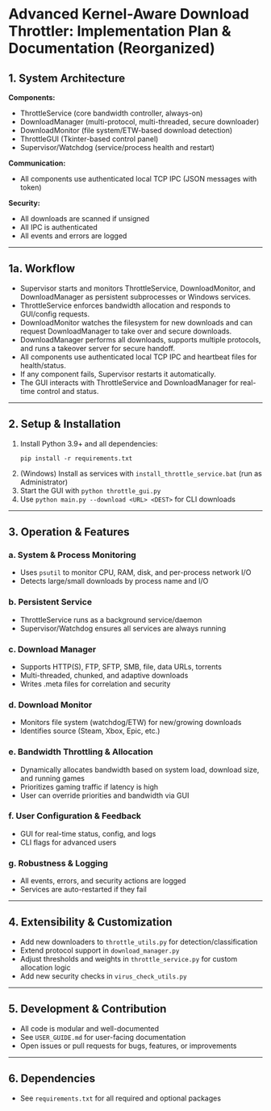 # Advanced Kernel-Aware Download Throttler: Implementation Plan & Documentation (Reorganized)

## 1. System Architecture

**Components:**
- ThrottleService (core bandwidth controller, always-on)
- DownloadManager (multi-protocol, multi-threaded, secure downloader)
- DownloadMonitor (file system/ETW-based download detection)
- ThrottleGUI (Tkinter-based control panel)
- Supervisor/Watchdog (service/process health and restart)

**Communication:**
- All components use authenticated local TCP IPC (JSON messages with token)

**Security:**
- All downloads are scanned if unsigned
- All IPC is authenticated
- All events and errors are logged

---

## 1a. Workflow

- Supervisor starts and monitors ThrottleService, DownloadMonitor, and DownloadManager as persistent subprocesses or Windows services.
- ThrottleService enforces bandwidth allocation and responds to GUI/config requests.
- DownloadMonitor watches the filesystem for new downloads and can request DownloadManager to take over and secure downloads.
- DownloadManager performs all downloads, supports multiple protocols, and runs a takeover server for secure handoff.
- All components use authenticated local TCP IPC and heartbeat files for health/status.
- If any component fails, Supervisor restarts it automatically.
- The GUI interacts with ThrottleService and DownloadManager for real-time control and status.

---

## 2. Setup & Installation

1. Install Python 3.9+ and all dependencies:
   ```
   pip install -r requirements.txt
   ```
2. (Windows) Install as services with `install_throttle_service.bat` (run as Administrator)
3. Start the GUI with `python throttle_gui.py`
4. Use `python main.py --download <URL> <DEST>` for CLI downloads

---

## 3. Operation & Features

### a. System & Process Monitoring
- Uses `psutil` to monitor CPU, RAM, disk, and per-process network I/O
- Detects large/small downloads by process name and I/O

### b. Persistent Service
- ThrottleService runs as a background service/daemon
- Supervisor/Watchdog ensures all services are always running

### c. Download Manager
- Supports HTTP(S), FTP, SFTP, SMB, file, data URLs, torrents
- Multi-threaded, chunked, and adaptive downloads
- Writes .meta files for correlation and security

### d. Download Monitor
- Monitors file system (watchdog/ETW) for new/growing downloads
- Identifies source (Steam, Xbox, Epic, etc.)

### e. Bandwidth Throttling & Allocation
- Dynamically allocates bandwidth based on system load, download size, and running games
- Prioritizes gaming traffic if latency is high
- User can override priorities and bandwidth via GUI

### f. User Configuration & Feedback
- GUI for real-time status, config, and logs
- CLI flags for advanced users

### g. Robustness & Logging
- All events, errors, and security actions are logged
- Services are auto-restarted if they fail

---

## 4. Extensibility & Customization

- Add new downloaders to `throttle_utils.py` for detection/classification
- Extend protocol support in `download_manager.py`
- Adjust thresholds and weights in `throttle_service.py` for custom allocation logic
- Add new security checks in `virus_check_utils.py`

---

## 5. Development & Contribution

- All code is modular and well-documented
- See `USER_GUIDE.md` for user-facing documentation
- Open issues or pull requests for bugs, features, or improvements

---

## 6. Dependencies
- See `requirements.txt` for all required and optional packages
